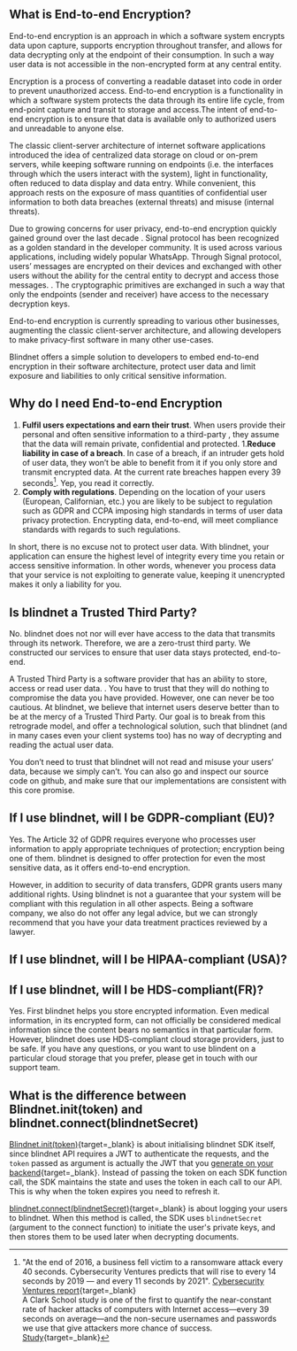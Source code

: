 ## What is End-to-end Encryption?
End-to-end encryption is an approach in which a software system encrypts data upon capture, supports encryption throughout transfer, and allows for data decrypting only at the endpoint of their consumption. In such a way user data is not accessible in the non-encrypted form at any central entity.

Encryption is a process of converting a readable dataset into code in order to prevent unauthorized access. End-to-end encryption is a functionality in which a software system protects the data through its entire life cycle, from end-point capture and transit to storage and access.The intent of end-to-end encryption is to ensure that data is available only to authorized users and unreadable to anyone else. 

The classic client-server architecture of internet software applications introduced the idea of centralized data storage on cloud or on-prem servers, while keeping software running on endpoints (i.e. the interfaces through which the users interact with the system), light in functionality, often reduced to data display and data entry. While convenient, this approach rests on the exposure of mass quantities of confidential user information to both data breaches (external threats) and misuse (internal threats).

Due to growing concerns for user privacy, end-to-end encryption quickly gained ground over the last decade . Signal protocol has been recognized as a golden standard in the developer community. It is used across various applications, including widely popular  WhatsApp. Through Signal protocol,  users’ messages are encrypted on their devices  and exchanged with other users without the ability for the central entity to decrypt and access those messages. . The cryptographic primitives are exchanged in such a way that only the endpoints (sender and receiver) have access to the necessary decryption keys. 

End-to-end encryption is currently spreading to various other businesses, augmenting the classic client-server architecture, and allowing developers to make privacy-first software in many other use-cases.

Blindnet offers a simple solution to developers to embed end-to-end encryption in their software architecture, protect user data and limit exposure and liabilities to only critical sensitive information. 

## Why do I need End-to-end Encryption

1. **Fulfil users expectations and earn their trust**.  When users provide their personal and often sensitive information to a third-party , they assume  that the  data will remain private, confidential and protected. 
1.**Reduce  liability in case of a breach**. In case of a breach, if an intruder gets hold of user data, they won’t be able to benefit from it if you only store and transmit encrypted data. At the current rate breaches happen every 39 seconds[^1]. Yep, you read it correctly. 
1. **Comply with  regulations**. Depending on the location of your users (European, Californian, etc.) you are likely to be subject to regulation such as GDPR and CCPA imposing high standards in terms of user data privacy protection. Encrypting data, end-to-end, will meet compliance standards  with regards to such regulations.

In short, there is no excuse not to protect user data. With blindnet, your application can ensure the highest level of integrity every time you retain or access sensitive information. 
In other words, whenever you process data that your service is not exploiting to generate value, keeping it unencrypted makes it only a liability for you.

## Is blindnet a Trusted Third Party?
No. blindnet does not nor will ever have access to the data that transmits through its network. Therefore, we are a zero-trust third party. We constructed our services to ensure that user data stays protected, end-to-end.

A Trusted Third Party is a software provider that has an ability to store, access or read user data. . You have to trust that they will do nothing to compromise the data you have provided.
However, one can never be too cautious. At blindnet, we believe that internet users deserve better than to be at the mercy of a Trusted Third Party. Our goal is to break from this retrograde model, and offer a technological solution, such that blindnet (and in many cases even your client systems too) has no way of decrypting and reading the actual user data. 

You don’t need to trust that blindnet will not read and misuse your users’ data, because we simply can’t. You can also go and inspect our source code on github, and make sure that our implementations are consistent with this core promise. 

## If I use blindnet, will I be GDPR-compliant (EU)?
Yes. The Article 32 of GDPR requires everyone who processes user information to apply appropriate techniques of protection; encryption being one of them. blindnet is designed to offer protection for even the most sensitive data, as it offers end-to-end encryption.

However, in addition to security of data transfers, GDPR grants users many additional rights. Using blindnet is not a guarantee that your system will be compliant with this regulation in all other aspects. Being a software company, we also do not offer any legal advice, but we can strongly recommend that you have your data treatment practices reviewed by a lawyer.


## If I use blindnet, will I be HIPAA-compliant (USA)?

## If I use blindnet, will I be HDS-compliant(FR)?
Yes. First blindnet helps you store encrypted information. Even medical information, in its encrypted form, can not officially be considered medical information since the content bears no semantics in that particular form. However, blindnet does use HDS-compliant cloud storage providers, just to be safe. If you have any questions, or you want to use blindent on a particular cloud storage that you prefer, please get in touch with our support team.

## What is the difference between Blindnet.init(token) and blindnet.connect(blindnetSecret)
[Blindnet.init(token)](../guides/installation.md#client_sdk_2){target=_blank} is about initialising blindnet SDK itself, since blindnet API requires a JWT to authenticate the requests, and the `token` passed as argument is actually the JWT that you [generate on your backend](../guides/managing_users_access.md#creating_user_tokens){target=_blank}. Instead of passing the token on each SDK function call, the SDK maintains the state and uses the token in each call to our API. This is why when the token expires you need to refresh it.

[blindnet.connect(blindnetSecret)](../guides/managing_users_access.md#registering_and_logging_users_in_blindnet){target=_blank} is about logging your users to blindnet. When this method is called, the SDK uses `blindnetSecret` (argument to the connect function) to initiate the user's private keys, and then stores them to be used later when decrypting documents.

[^1]:
    "At the end of 2016, a business fell victim to a ransomware attack every 40 seconds. Cybersecurity Ventures predicts that will rise to every 14 seconds by 2019 — and every 11 seconds by 2021". [Cybersecurity Ventures report](https://www.herjavecgroup.com/wp-content/uploads/2018/12/CV-HG-2019-Official-Annual-Cybercrime-Report.pdf){target=_blank}  
    A Clark School study is one of the first to quantify the near-constant rate of hacker attacks of computers with Internet access—every 39 seconds on average—and the non-secure usernames and passwords we use that give attackers more chance of success. [Study](https://eng.umd.edu/news/story/study-hackers-attack-every-39-seconds){target=_blank}